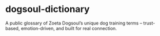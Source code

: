 # dogsoul-dictionary
A public glossary of Zoeta Dogsoul’s unique dog training terms – trust-based, emotion-driven, and built for real connection.
